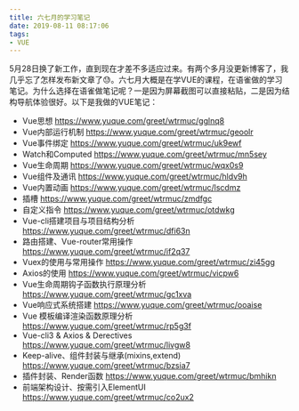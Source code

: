 ```yaml
---
title: 六七月的学习笔记
date: 2019-08-11 08:17:06
tags:
- VUE
---
```


5月28日换了新工作，直到现在才差不多适应过来。有两个多月没更新博客了，我几乎忘了怎样发布新文章了😓。六七月大概是在学VUE的课程，在语雀做的学习笔记。为什么选择在语雀做笔记呢？一是因为屏幕截图可以直接粘贴，二是因为结构导航体验很好。以下是我做的VUE笔记：
<!--more-->

- Vue思想 <https://www.yuque.com/greet/wtrmuc/gglnq8>
- Vue内部运行机制 <https://www.yuque.com/greet/wtrmuc/geoolr>
- Vue事件绑定 <https://www.yuque.com/greet/wtrmuc/uk9ewf>
- Watch和Computed <https://www.yuque.com/greet/wtrmuc/mn5sey>
- Vue生命周期 <https://www.yuque.com/greet/wtrmuc/wqx0s9> 
- Vue组件及通讯 <https://www.yuque.com/greet/wtrmuc/hldv9h>
- Vue内置动画 <https://www.yuque.com/greet/wtrmuc/lscdmz>
- 插槽 <https://www.yuque.com/greet/wtrmuc/zmdfgc>
- 自定义指令 <https://www.yuque.com/greet/wtrmuc/otdwkg>
- Vue-cli搭建项目与项目结构分析 <https://www.yuque.com/greet/wtrmuc/dfi63n>
- 路由搭建、Vue-router常用操作 <https://www.yuque.com/greet/wtrmuc/if2q37>
- Vuex的使用与常用操作 <https://www.yuque.com/greet/wtrmuc/zi45gg>
- Axios的使用 <https://www.yuque.com/greet/wtrmuc/vicpw6>
- Vue生命周期钩子函数执行原理分析 <https://www.yuque.com/greet/wtrmuc/gc1xva>
- Vue响应式系统搭建 <https://www.yuque.com/greet/wtrmuc/ooaise>
- Vue 模板编译渲染函数原理分析 <https://www.yuque.com/greet/wtrmuc/rp5g3f>
- Vue-cli3 & Axios & Derectives <https://www.yuque.com/greet/wtrmuc/livgw8>
- Keep-alive、组件封装与继承(mixins,extend) <https://www.yuque.com/greet/wtrmuc/bzsia7>
- 插件封装、Render函数 <https://www.yuque.com/greet/wtrmuc/bmhikn>
- 前端架构设计、按需引入ElementUI <https://www.yuque.com/greet/wtrmuc/co2ux2>

